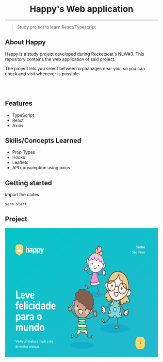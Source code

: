 <h1 align="center">
<br>
Happy's Web application
</h1>

<hr />

> Study project to learn React/Typescript


## About Happy
Happy is a study project developed during Rocketseat's NLW#3. This repository contains the web application of said project.

The project lets you select between orphanages near you, so you can check and visit whenever is possible.

<br /> <br />

## Features

- TypeScript
- React
- Axios

## Skills/Concepts Learned

- Prop Types
- Hooks
- Leaflets
- API consumption using axios

## Getting started

Import the codes

```sh
yarn start
```

## Project

<div align="center">
<img src="/src/images/happy.png" alt="Landing" height="425">
</div>